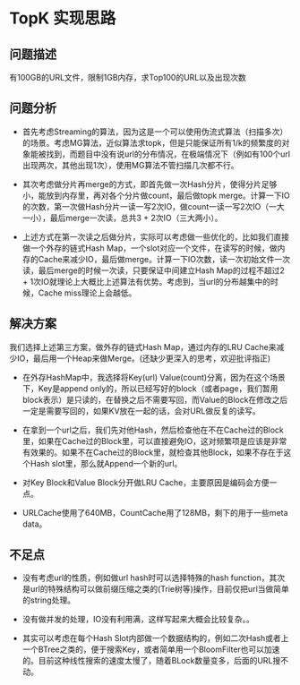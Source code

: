 # TopK 实现思路

## 问题描述
有100GB的URL文件，限制1GB内存，求Top100的URL以及出现次数

## 问题分析

* 首先考虑Streaming的算法，因为这是一个可以使用伪流式算法（扫描多次）的场景。考虑MG算法，近似算法求topk，但是只能保证所有1/k的频繁度的对象能被找到，而题目中没有说url的分布情况，在极端情况下（例如有100个url出现两次，其他出现1次），使用MG算法不管扫描几次都不行。

* 其次考虑做分片再merge的方式，即首先做一次Hash分片，使得分片足够小，能放到内存里，再对各个分片做count，最后做topk merge。计算一下IO的次数，第一次做Hash分片一读一写2次IO，做count一读一写2次IO（一大一小），最后merge一次读，总共3 + 2次IO（三大两小）。

* 上述方式在第一次读之后做分片，实际可以考虑做一些优化的，比如我们直接做一个外存的链式Hash Map，一个slot对应一个文件，在读写的时候，做内存的Cache来减少IO，最后做merge。计算一下IO次数，读一次初始文件一次读，最后merge的时候一次读，只要保证中间建立Hash Map的过程不超过2 + 1次IO就理论上大概比上述算法有优势。考虑到，当url的分布越集中的时候，Cache miss理论上会越低。

## 解决方案

我们选择上述第三方案，做外存的链式Hash Map，通过内存的LRU Cache来减少IO，最后用一个Heap来做Merge。(还缺少更深入的思考，欢迎批评指正)

* 在外存HashMap中，我选择将Key(url) Value(count)分离，因为在这个场景下，Key是append only的，所以已经写好的block（或者page，我们暂用block表示）是只读的，在替换之后不需要写回，而Value的Block在修改之后一定是需要写回的，如果KV放在一起的话，会对URL做反复的读写。

* 在拿到一个url之后，我们先对他Hash，然后检查他在不在Cache过的Block里，如果在Cache过的Block里，可以直接避免IO，这对频繁项是应该是非常有效果的。如果不在Cache过的Block里，就检查其他Block，如果不存在于这个Hash slot里，那么就Append一个新的url。

* 对Key Block和Value Block分开做LRU Cache，主要原因是编码会方便一点。

* URLCache使用了640MB，CountCache用了128MB，剩下的用于一些meta data。

## 不足点

* 没有考虑url的性质，例如做url hash时可以选择特殊的hash function，其次是url的特殊结构可以做前缀压缩之类的(Trie树等)操作，目前仅把url当做简单的string处理。

* 没有做并发的处理，IO没有利用满，这样写起来大概会比较复杂。。

* 其实可以考虑在每个Hash Slot内部做一个数据结构的，例如二次Hash或者上一个BTree之类的，便于搜索Key，或者简单用一个BloomFilter也可以加速的。目前这种线性搜索的速度太慢了，随着BLock数量变多，后面的URL搜不动。
